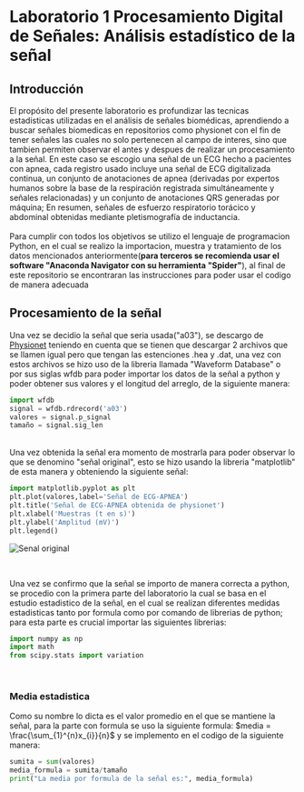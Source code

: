 # Laboratorio 1 Procesamiento  Digital de Señales: Análisis estadístico de la señal 
## Introducción
El propósito del presente laboratorio es profundizar las tecnicas estadisticas utilizadas en el análisis de señales biomédicas, aprendiendo a buscar señales biomedicas en repositorios como physionet con el fin de tener señales las cuales no solo pertenecen al campo de interes, sino que tambien permiten observar el antes y despues de realizar un procesamiento a la señal. En este caso se escogio una señal de un ECG hecho a pacientes con apnea, cada registro usado incluye una señal de ECG digitalizada continua, un conjunto de anotaciones de apnea (derivadas por expertos humanos sobre la base de la respiración registrada simultáneamente y señales relacionadas) y un conjunto de anotaciones QRS generadas por máquina; En resumen, señales de esfuerzo respiratorio torácico y abdominal obtenidas mediante pletismografía de inductancia.<br>
<br>
Para cumplir con todos los objetivos se utilizo el lenguaje de programacion Python, en el cual se realizo la importacion, muestra y tratamiento de los datos mencionados anteriormente(**para terceros se recomienda usar el software "Anaconda Navigator con su herramienta "Spider"**), al final de este repositorio se encontraran las instrucciones para poder usar el codigo de manera adecuada 

## Procesamiento de la señal
Una vez se decidio la señal que seria usada("a03"), se descargo de [Physionet](https://physionet.org/content/apnea-ecg/1.0.0/) teniendo en cuenta que se tienen que descargar 2 archivos que se llamen igual pero que tengan las estenciones .hea y .dat, una vez con estos archivos se hizo uso de la libreria llamada "Waveform Database" o por sus siglas wfdb para poder importar los datos de la señal a python y poder obtener sus valores y el longitud del arreglo, de la siguiente manera: 

```python
import wfdb
signal = wfdb.rdrecord('a03')
valores = signal.p_signal
tamaño = signal.sig_len
```
<br>
Una vez obtenida la señal era momento de mostrarla para poder observar lo que se denomino "señal original", esto se hizo usando la libreria "matplotlib" de esta manera y obteniendo la siguiente señal: 

```python
import matplotlib.pyplot as plt
plt.plot(valores,label='Señal de ECG-APNEA')
plt.title('Señal de ECG-APNEA obtenida de physionet')
plt.xlabel('Muestras (t en s)')
plt.ylabel('Amplitud (mV)')
plt.legend()
```
![Senal original](https://drive.google.com/uc?export=view&id=1Nq-gbisaOD_8Kpf-NBYKOK_pXGg7xiUb)

<br>

Una vez se confirmo que la señal se importo de manera correcta a python, se procedio con la primera parte del laboratorio la cual se basa en el estudio estadistico de la señal, en el cual se realizan diferentes medidas estadisticas tanto por formula como por comando de librerias de python; para esta parte es crucial importar las siguientes librerias: 

```python
import numpy as np
import math
from scipy.stats import variation
```
<br>

### Media estadistica
Como su nombre lo dicta es el valor promedio en el que se mantiene la señal, para la parte con formula se uso la siguiente formula: $media = \frac{\sum_{1}^{n}x_{i}}{n}$ y se implemento en el codigo de la siguiente manera: 

```python
sumita = sum(valores)
media_formula = sumita/tamaño
print("La media por formula de la señal es:", media_formula)
```



